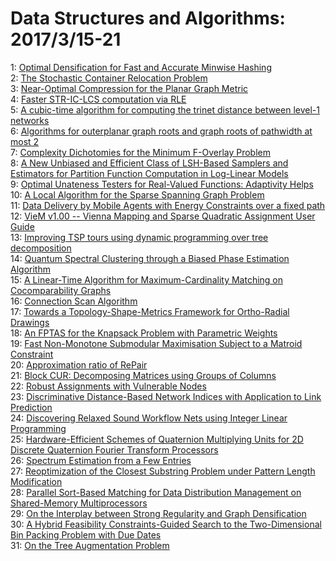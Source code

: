 # Data Structures and Algorithms: 2017/3/15-21  
1: [Optimal Densification for Fast and Accurate Minwise Hashing](https://doi.org/10.48550/arXiv.1703.04664)  
2: [The Stochastic Container Relocation Problem](https://doi.org/10.48550/arXiv.1703.04769)  
3: [Near-Optimal Compression for the Planar Graph Metric](https://doi.org/10.48550/arXiv.1703.04814)  
4: [Faster STR-IC-LCS computation via RLE](https://doi.org/10.48550/arXiv.1703.04954)  
5: [A cubic-time algorithm for computing the trinet distance between level-1  networks](https://doi.org/10.48550/arXiv.1703.05097)  
6: [Algorithms for outerplanar graph roots and graph roots of pathwidth at  most 2](https://doi.org/10.48550/arXiv.1703.05102)  
7: [Complexity Dichotomies for the Minimum F-Overlay Problem](https://doi.org/10.48550/arXiv.1703.05156)  
8: [A New Unbiased and Efficient Class of LSH-Based Samplers and Estimators  for Partition Function Computation in Log-Linear Models](https://doi.org/10.48550/arXiv.1703.05160)  
9: [Optimal Unateness Testers for Real-Valued Functions: Adaptivity Helps](https://doi.org/10.48550/arXiv.1703.05199)  
10: [A Local Algorithm for the Sparse Spanning Graph Problem](https://doi.org/10.48550/arXiv.1703.05418)  
11: [Data Delivery by Mobile Agents with Energy Constraints over a fixed path](https://doi.org/10.48550/arXiv.1703.05496)  
12: [VieM v1.00 -- Vienna Mapping and Sparse Quadratic Assignment User Guide](https://doi.org/10.48550/arXiv.1703.05509)  
13: [Improving TSP tours using dynamic programming over tree decomposition](https://doi.org/10.48550/arXiv.1703.05559)  
14: [Quantum Spectral Clustering through a Biased Phase Estimation Algorithm](https://doi.org/10.48550/arXiv.1703.05568)  
15: [A Linear-Time Algorithm for Maximum-Cardinality Matching on  Cocomparability Graphs](https://doi.org/10.48550/arXiv.1703.05598)  
16: [Connection Scan Algorithm](https://doi.org/10.48550/arXiv.1703.05997)  
17: [Towards a Topology-Shape-Metrics Framework for Ortho-Radial Drawings](https://doi.org/10.48550/arXiv.1703.06040)  
18: [An FPTAS for the Knapsack Problem with Parametric Weights](https://doi.org/10.48550/arXiv.1703.06048)  
19: [Fast Non-Monotone Submodular Maximisation Subject to a Matroid  Constraint](https://doi.org/10.48550/arXiv.1703.06053)  
20: [Approximation ratio of RePair](https://doi.org/10.48550/arXiv.1703.06061)  
21: [Block CUR: Decomposing Matrices using Groups of Columns](https://doi.org/10.48550/arXiv.1703.06065)  
22: [Robust Assignments with Vulnerable Nodes](https://doi.org/10.48550/arXiv.1703.06074)  
23: [Discriminative Distance-Based Network Indices with Application to Link  Prediction](https://doi.org/10.48550/arXiv.1703.06227)  
24: [Discovering Relaxed Sound Workflow Nets using Integer Linear Programming](https://doi.org/10.48550/arXiv.1703.06733)  
25: [Hardware-Efficient Schemes of Quaternion Multiplying Units for 2D  Discrete Quaternion Fourier Transform Processors](https://doi.org/10.48550/arXiv.1703.06320)  
26: [Spectrum Estimation from a Few Entries](https://doi.org/10.48550/arXiv.1703.06327)  
27: [Reoptimization of the Closest Substring Problem under Pattern Length  Modification](https://doi.org/10.48550/arXiv.1703.06644)  
28: [Parallel Sort-Based Matching for Data Distribution Management on  Shared-Memory Multiprocessors](https://doi.org/10.48550/arXiv.1703.06680)  
29: [On the Interplay between Strong Regularity and Graph Densification](https://doi.org/10.48550/arXiv.1703.07107)  
30: [A Hybrid Feasibility Constraints-Guided Search to the Two-Dimensional  Bin Packing Problem with Due Dates](https://doi.org/10.48550/arXiv.1703.07244)  
31: [On the Tree Augmentation Problem](https://doi.org/10.48550/arXiv.1703.07247)  